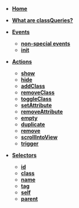 - **[Home](Home)**
- **[What are classQueries?](What-are-classQueries)**
- **[Events](Events)**
  - **[non-special events](non-special-events)**
  - **[init](init)**

- **[Actions](Actions)**
  - **[show](show)**
  - **[hide](hide)**
  - **[addClass](addClass)**
  - **[removeClass](removeClass)**
  - **[toggleClass](toggleClass)**
  - **[setAttribute](setAttribute)**
  - **[removeAttribute](removeClass)**
  - **[empty](empty)**
  - **[duplicate](duplicate)**
  - **[remove](remove)**
  - **[scrollIntoView](scrollIntoView)**
  - **[trigger](trigger)**

- **[Selectors](Selectors)**
  - **[id](id)**
  - **[class](class)**
  - **[name](name)**
  - **[tag](tag)**
  - **[self](self)**
  - **[parent](parent)**